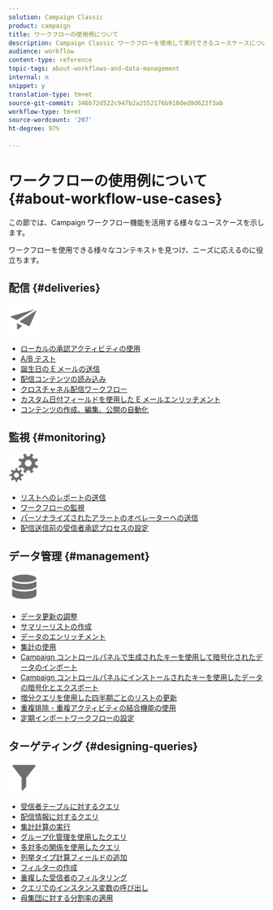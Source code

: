 ```yaml
---
solution: Campaign Classic
product: campaign
title: ワークフローの使用例について
description: Campaign Classic ワークフローを使用して実行できるユースケースについて詳しく説明します。
audience: workflow
content-type: reference
topic-tags: about-workflows-and-data-management
internal: n
snippet: y
translation-type: tm+mt
source-git-commit: 346b72d522c947b2a2552176b910ded8d622f3ab
workflow-type: tm+mt
source-wordcount: '207'
ht-degree: 97%

---
```



# ワークフローの使用例について {#about-workflow-use-cases}

この節では、Campaign ワークフロー機能を活用する様々なユースケースを示します。

ワークフローを使用できる様々なコンテキストを見つけ、ニーズに応えるのに役立ちます。

## 配信 {#deliveries}

<img src="assets/do-not-localize/icon_send.svg" width="60px">

* [ローカルの承認アクティビティの使用](../../workflow/using/using-the-local-approval-activity.md)
* [A/B テスト](../../delivery/using/a-b-testing-use-case.md)
* [誕生日の E メールの送信](../../workflow/using/sending-a-birthday-email.md)
* [配信コンテンツの読み込み](../../workflow/using/loading-delivery-content.md)
* [クロスチャネル配信ワークフロー](../../workflow/using/cross-channel-delivery-workflow.md)
* [カスタム日付フィールドを使用した E メールエンリッチメント](../../workflow/using/email-enrichment-with-custom-date-fields.md)
* [コンテンツの作成、編集、公開の自動化](../../delivery/using/automating-via-workflows.md#examples)

## 監視 {#monitoring}

<img src="assets/do-not-localize/icon_monitoring.svg" width="60px">

* [リストへのレポートの送信](../../workflow/using/sending-a-report-to-a-list.md)
* [ワークフローの監視](../../workflow/using/supervising-workflows.md)
* [パーソナライズされたアラートのオペレーターへの送信](../../workflow/using/sending-personalized-alerts-to-operators.md)
* [配信送信前の受信者承認プロセスの設定](../../workflow/using/using-the-local-approval-activity.md)

## データ管理 {#management}

<img src="assets/do-not-localize/icon_manage.svg" width="60px">

* [データ更新の調整](../../workflow/using/coordinating-data-updates.md)
* [サマリーリストの作成](../../workflow/using/creating-a-summary-list.md)
* [データのエンリッチメント](../../workflow/using/enriching-data.md)
* [集計の使用](../../workflow/using/using-aggregates.md)
* [Campaign コントロールパネルで生成されたキーを使用して暗号化されたデータのインポート](../../platform/using/unzip-decrypt.md)
* [Campaign コントロールパネルにインストールされたキーを使用したデータの暗号化とエクスポート](../../workflow/using/how-to-use-workflow-data.md#use-case-gpg-encrypt)
* [増分クエリを使用した四半期ごとのリストの更新](../../workflow/using/quarterly-list-update.md)
* [重複排除 - 重複アクティビティの結合機能の使用](../../workflow/using/deduplication-merge.md)
* [定期インポートワークフローの設定](../../workflow/using/recurring-import-workflow.md)

## ターゲティング {#designing-queries}

<img src="assets/do-not-localize/icon_filter.svg" width="60px">

* [受信者テーブルに対するクエリ](../../workflow/using/querying-recipient-table.md)
* [配信情報に対するクエリ](../../workflow/using/querying-delivery-information.md)
* [集計計算の実行](../../workflow/using/performing-aggregate-computing.md)
* [グループ化管理を使用したクエリ](../../workflow/using/querying-using-grouping-management.md)
* [多対多の関係を使用したクエリ](../../workflow/using/querying-using-many-to-many-relationship.md)
* [列挙タイプ計算フィールドの追加](../../workflow/using/adding-enumeration-type-calculated-field.md)
* [フィルターの作成](../../workflow/using/creating-a-filter.md)
* [重複した受信者のフィルタリング](../../workflow/using/filtering-duplicated-recipients.md)
* [クエリでのインスタンス変数の呼び出し](../../workflow/using/javascript-scripts-and-templates.md#calling-an-instance-variable-in-a-query)
* [母集団に対する分割率の適用](../../workflow/using/javascript-scripts-and-templates.md#example)
